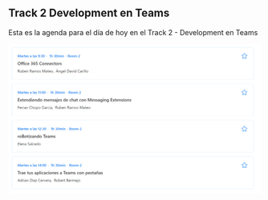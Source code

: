 ## Track 2 Development en Teams 

Esta es la agenda para el día de hoy en el Track 2 - Development en Teams 

![agenda-track2](./assets/agenda-track2.png)